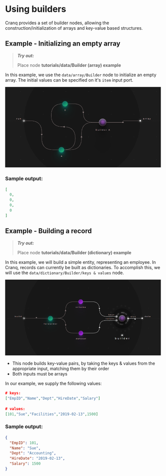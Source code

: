 # Using builders

Cranq provides a set of builder nodes, allowing the construction/initialization of arrays and key-value based structures.

## Example - Initializing an empty array

> **_Try out:_**
>
> Place node **tutorials/data/Builder (array) example**

In this example, we use the ```data/array/Builder``` node to initialize an empty array. The initial values can be specified on it's ```item``` input port.

![](images/2021-08-16-13-14-46.png)

### Sample output:

```json
[
  0,
  0,
  0,
  0
]
```

## Example - Building a record

> **_Try out:_**
>
> Place node **tutorials/data/Builder (dictionary) example** 

In this example, we will build a simple entity, representing an employee. 
In Cranq, records can currently be built as dictionaries.
To accomplish this, we will use the ```data/dictionary/Builder/keys & values``` node.

![](images/2021-07-15-12-47-30.png)

- This node builds key-value pairs, by taking the keys & values from the appropriate input, matching them by their order
- Both inputs must be arrays

In our example, we supply the following values:

```json
# keys:
["EmpID","Name","Dept","HireDate","Salary"]

# values:
[101,"Sue","Facilities","2019-02-13",1500]
```

### Sample output:

```json
{
  "EmpID": 101,
  "Name": "Sue",
  "Dept": "Accounting",
  "HireDate": "2019-02-13",
  "Salary": 1500
}
```
